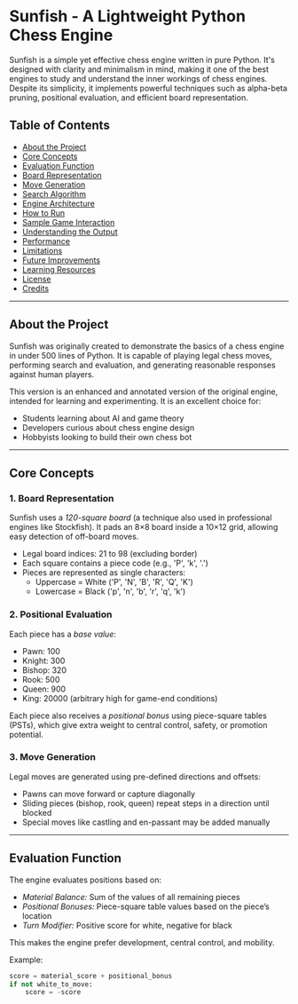 # Sunfish - A Lightweight Python Chess Engine

Sunfish is a simple yet effective chess engine written in pure Python. It's designed with clarity and minimalism in mind, making it one of the best engines to study and understand the inner workings of chess engines. Despite its simplicity, it implements powerful techniques such as alpha-beta pruning, positional evaluation, and efficient board representation.

## Table of Contents

- [About the Project](#about-the-project)
- [Core Concepts](#core-concepts)
- [Evaluation Function](#evaluation-function)
- [Board Representation](#board-representation)
- [Move Generation](#move-generation)
- [Search Algorithm](#search-algorithm)
- [Engine Architecture](#engine-architecture)
- [How to Run](#how-to-run)
- [Sample Game Interaction](#sample-game-interaction)
- [Understanding the Output](#understanding-the-output)
- [Performance](#performance)
- [Limitations](#limitations)
- [Future Improvements](#future-improvements)
- [Learning Resources](#learning-resources)
- [License](#license)
- [Credits](#credits)

---

## About the Project

Sunfish was originally created to demonstrate the basics of a chess engine in under 500 lines of Python. It is capable of playing legal chess moves, performing search and evaluation, and generating reasonable responses against human players.

This version is an enhanced and annotated version of the original engine, intended for learning and experimenting. It is an excellent choice for:

- Students learning about AI and game theory
- Developers curious about chess engine design
- Hobbyists looking to build their own chess bot

---

## Core Concepts

### 1. Board Representation

Sunfish uses a *120-square board* (a technique also used in professional engines like Stockfish). It pads an 8×8 board inside a 10×12 grid, allowing easy detection of off-board moves.

- Legal board indices: 21 to 98 (excluding border)
- Each square contains a piece code (e.g., 'P', 'k', '.')
- Pieces are represented as single characters:
  - Uppercase = White ('P', 'N', 'B', 'R', 'Q', 'K')
  - Lowercase = Black ('p', 'n', 'b', 'r', 'q', 'k')

### 2. Positional Evaluation

Each piece has a *base value*:
- Pawn: 100
- Knight: 300
- Bishop: 320
- Rook: 500
- Queen: 900
- King: 20000 (arbitrary high for game-end conditions)

Each piece also receives a *positional bonus* using piece-square tables (PSTs), which give extra weight to central control, safety, or promotion potential.

### 3. Move Generation

Legal moves are generated using pre-defined directions and offsets:
- Pawns can move forward or capture diagonally
- Sliding pieces (bishop, rook, queen) repeat steps in a direction until blocked
- Special moves like castling and en-passant may be added manually

---

## Evaluation Function

The engine evaluates positions based on:
- *Material Balance:* Sum of the values of all remaining pieces
- *Positional Bonuses:* Piece-square table values based on the piece’s location
- *Turn Modifier:* Positive score for white, negative for black

This makes the engine prefer development, central control, and mobility.

Example:
```python
score = material_score + positional_bonus
if not white_to_move:
    score = -score
